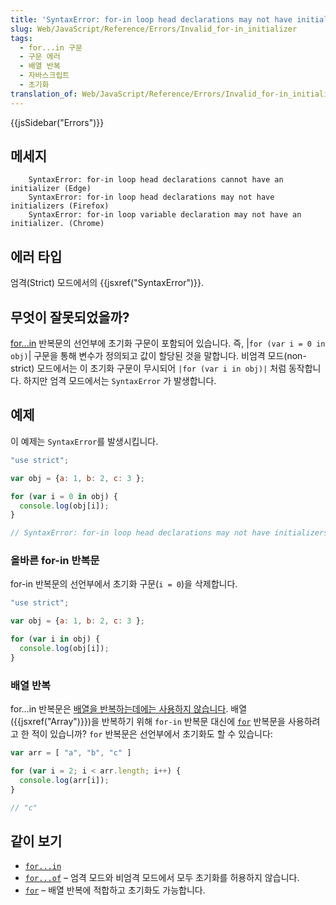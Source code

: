 ```yaml
---
title: 'SyntaxError: for-in loop head declarations may not have initializers'
slug: Web/JavaScript/Reference/Errors/Invalid_for-in_initializer
tags:
  - for...in 구문
  - 구문 에러
  - 배열 반복
  - 자바스크립트
  - 초기화
translation_of: Web/JavaScript/Reference/Errors/Invalid_for-in_initializer
---
```


{{jsSidebar("Errors")}}

## 메세지

```
    SyntaxError: for-in loop head declarations cannot have an initializer (Edge)
    SyntaxError: for-in loop head declarations may not have initializers (Firefox)
    SyntaxError: for-in loop variable declaration may not have an initializer. (Chrome)
```

## 에러 타입

엄격(Strict) 모드에서의 {{jsxref("SyntaxError")}}.

## 무엇이 잘못되었을까?

[for...in](/en-US/docs/Web/JavaScript/Reference/Statements/for...in) 반복문의 선언부에 초기화 구문이 포함되어 있습니다. 즉, |`for (var i = 0 in obj)`| 구문을 통해 변수가 정의되고 값이 할당된 것을 말합니다. 비엄격 모드(non-strict) 모드에서는 이 초기화 구문이 무시되어 `|for (var i in obj)|` 처럼 동작합니다. 하지만 엄격 모드에서는 `SyntaxError` 가 발생합니다.

## 예제

이 예제는 `SyntaxError`를 발생시킵니다.

```js example-bad
"use strict";

var obj = {a: 1, b: 2, c: 3 };

for (var i = 0 in obj) {
  console.log(obj[i]);
}

// SyntaxError: for-in loop head declarations may not have initializers
```

### 올바른 for-in 반복문

for-in 반복문의 선언부에서 초기화 구문(`i = 0`)을 삭제합니다.

```js example-good
"use strict";

var obj = {a: 1, b: 2, c: 3 };

for (var i in obj) {
  console.log(obj[i]);
}
```

### 배열 반복

for...in 반복문은 [배열을 반복하는데에는 사용하지 않습니다](/ko/docs/Web/JavaScript/Reference/Statements/for...in#Array_iteration_and_for...in). 배열({{jsxref("Array")}})을 반복하기 위해 `for-in` 반복문 대신에 [`for`](/en-US/docs/Web/JavaScript/Reference/Statements/for) 반복문을 사용하려고 한 적이 있습니까? `for` 반복문은 선언부에서 초기화도 할 수 있습니다:

```js example-good
var arr = [ "a", "b", "c" ]

for (var i = 2; i < arr.length; i++) {
  console.log(arr[i]);
}

// "c"
```

## 같이 보기

- [`for...in`](/en-US/docs/Web/JavaScript/Reference/Statements/for...in)
- [`for...of`](/en-US/docs/Web/JavaScript/Reference/Statements/for...of) – 엄격 모드와 비엄격 모드에서 모두 초기화를 허용하지 않습니다.
- [`for`](/en-US/docs/Web/JavaScript/Reference/Statements/for) – 배열 반복에 적합하고 초기화도 가능합니다.
